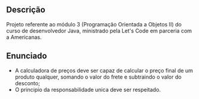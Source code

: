 ## Descrição

Projeto referente ao módulo 3 (Programação Orientada a Objetos II) do curso de desenvolvedor Java, ministrado pela Let's Code em parceria com a Americanas.

## Enunciado

- A calculadora de preços deve ser capaz de calcular o preço final de um produto qualquer, somando o valor do frete e subtraindo o valor do desconto;
- O principio da responsabilidade unica deve ser respeitado.



